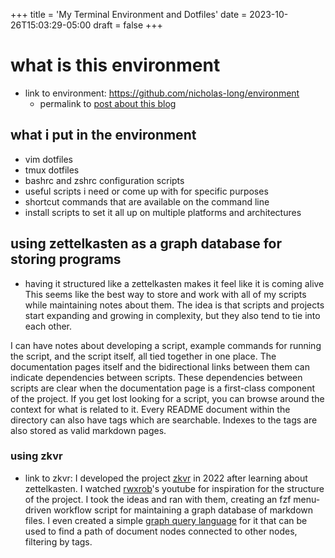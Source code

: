 +++
title = 'My Terminal Environment and Dotfiles'
date = 2023-10-26T15:03:29-05:00
draft = false
+++

# what is this environment

- link to environment: https://github.com/nicholas-long/environment
  - permalink to [post about this blog](https://github.com/nicholas-long/environment/tree/main/zet/20231025215645)

## what i put in the environment
- vim dotfiles
- tmux dotfiles
- bashrc and zshrc configuration scripts
- useful scripts i need or come up with for specific purposes
- shortcut commands that are available on the command line
- install scripts to set it all up on multiple platforms and architectures

## using zettelkasten as a graph database for storing programs
- having it structured like a zettelkasten makes it feel like it is coming alive
This seems like the best way to store and work with all of my scripts while maintaining notes about them.
The idea is that scripts and projects start expanding and growing in complexity, but they also tend to tie into each other.

I can have notes about developing a script, example commands for running the script, and the script itself, all tied together in one place.
The documentation pages itself and the bidirectional links between them can indicate dependencies between scripts.
These dependencies between scripts are clear when the documentation page is a first-class component of the project.
If you get lost looking for a script, you can browse around the context for what is related to it.
Every README document within the directory can also have tags which are searchable. Indexes to the tags are also stored as valid markdown pages.

### using zkvr
- link to zkvr: 
I developed the project [zkvr](https://github.com/nicholas-long/zkvr) in 2022 after learning about zettelkasten.
I watched [rwxrob](https://github.com/rwxrob)'s youtube for inspiration for the structure of the project.
I took the ideas and ran with them, creating an fzf menu-driven workflow script for maintaining a graph database of markdown files.
I even created a simple [graph query language](https://github.com/nicholas-long/zkvr/blob/main/zet/20221013221136/README.md) for it that can be used to find a path of document nodes connected to other nodes, filtering by tags.
